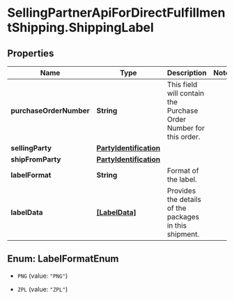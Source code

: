 # SellingPartnerApiForDirectFulfillmentShipping.ShippingLabel

## Properties

Name | Type | Description | Notes
------------ | ------------- | ------------- | -------------
**purchaseOrderNumber** | **String** | This field will contain the Purchase Order Number for this order. | 
**sellingParty** | [**PartyIdentification**](PartyIdentification.md) |  | 
**shipFromParty** | [**PartyIdentification**](PartyIdentification.md) |  | 
**labelFormat** | **String** | Format of the label. | 
**labelData** | [**[LabelData]**](LabelData.md) | Provides the details of the packages in this shipment. | 



## Enum: LabelFormatEnum


* `PNG` (value: `"PNG"`)

* `ZPL` (value: `"ZPL"`)




